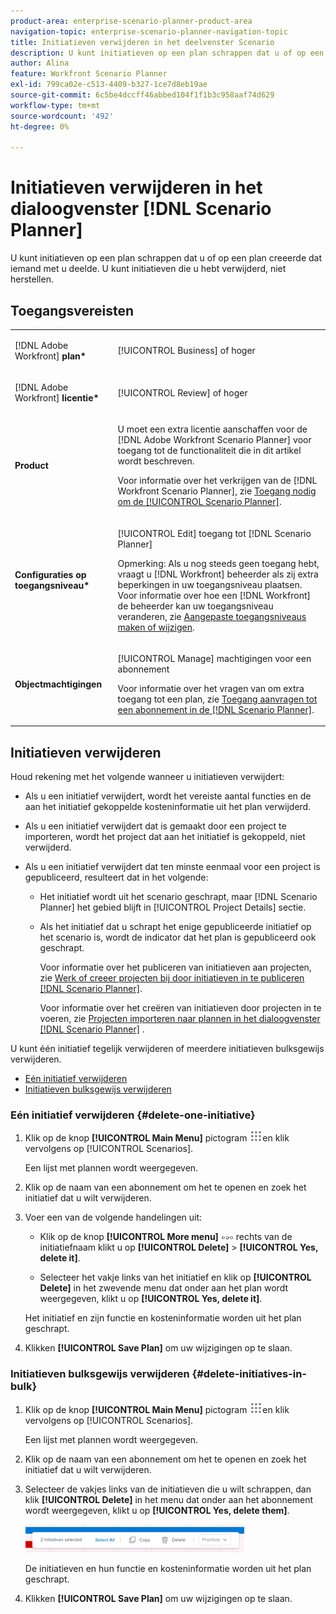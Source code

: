 ```yaml
---
product-area: enterprise-scenario-planner-product-area
navigation-topic: enterprise-scenario-planner-navigation-topic
title: Initiatieven verwijderen in het deelvenster Scenario
description: U kunt initiatieven op een plan schrappen dat u of op een plan creeerde dat iemand met u deelde. U kunt initiatieven die u hebt verwijderd, niet herstellen.
author: Alina
feature: Workfront Scenario Planner
exl-id: 799ca02e-c513-4409-b327-1ce7d8eb19ae
source-git-commit: 6c5be4dccff46abbed104f1f1b3c958aaf74d629
workflow-type: tm+mt
source-wordcount: '492'
ht-degree: 0%

---
```


# Initiatieven verwijderen in het dialoogvenster [!DNL Scenario Planner]

U kunt initiatieven op een plan schrappen dat u of op een plan creeerde dat iemand met u deelde. U kunt initiatieven die u hebt verwijderd, niet herstellen.

## Toegangsvereisten

<table style="table-layout:auto"> 
 <col> 
 <col> 
 <tbody> 
  <tr> 
   <td> <p>[!DNL Adobe Workfront]<b> plan*</b> </p> </td> 
   <td>[!UICONTROL Business] of hoger</td> 
  </tr> 
  <tr> 
   <td> <p>[!DNL Adobe Workfront]<b> licentie*</b> </p> </td> 
   <td> <p>[!UICONTROL Review] of hoger</p> </td> 
  </tr> 
  <tr> 
   <td><b>Product</b> </td> 
   <td> <p>U moet een extra licentie aanschaffen voor de [!DNL Adobe Workfront Scenario Planner] voor toegang tot de functionaliteit die in dit artikel wordt beschreven. </p> <p>Voor informatie over het verkrijgen van de [!DNL Workfront Scenario Planner], zie <a href="../scenario-planner/access-needed-to-use-sp.md" class="MCXref xref">Toegang nodig om de [!UICONTROL Scenario Planner]</a>. </p> </td> 
  </tr> 
  <tr data-mc-conditions=""> 
   <td><strong>Configuraties op toegangsniveau*</strong> </td> 
   <td> <p>[!UICONTROL Edit] toegang tot [!DNL Scenario Planner]</p> <p>Opmerking: Als u nog steeds geen toegang hebt, vraagt u [!DNL Workfront] beheerder als zij extra beperkingen in uw toegangsniveau plaatsen. Voor informatie over hoe een [!DNL Workfront] de beheerder kan uw toegangsniveau veranderen, zie <a href="../administration-and-setup/add-users/configure-and-grant-access/create-modify-access-levels.md" class="MCXref xref">Aangepaste toegangsniveaus maken of wijzigen</a>.</p> </td> 
  </tr> 
  <tr data-mc-conditions=""> 
   <td> <p><strong>Objectmachtigingen</strong> </p> </td> 
   <td> <p>[!UICONTROL Manage] machtigingen voor een abonnement</p> <p>Voor informatie over het vragen van om extra toegang tot een plan, zie <a href="../scenario-planner/request-access-to-plan.md" class="MCXref xref">Toegang aanvragen tot een abonnement in de [!DNL Scenario Planner]</a>.</p> </td> 
  </tr> 
 </tbody> 
</table>

## Initiatieven verwijderen

Houd rekening met het volgende wanneer u initiatieven verwijdert:

* Als u een initiatief verwijdert, wordt het vereiste aantal functies en de aan het initiatief gekoppelde kosteninformatie uit het plan verwijderd.
* Als u een initiatief verwijdert dat is gemaakt door een project te importeren, wordt het project dat aan het initiatief is gekoppeld, niet verwijderd.
* Als u een initiatief verwijdert dat ten minste eenmaal voor een project is gepubliceerd, resulteert dat in het volgende:

   * Het initiatief wordt uit het scenario geschrapt, maar [!DNL Scenario Planner] het gebied blijft in [!UICONTROL Project Details] sectie.
   * Als het initiatief dat u schrapt het enige gepubliceerde initiatief op het scenario is, wordt de indicator dat het plan is gepubliceerd ook geschrapt.

      Voor informatie over het publiceren van initiatieven aan projecten, zie [Werk of creeer projecten bij door initiatieven in te publiceren [!DNL Scenario Planner]](../scenario-planner/publish-scenarios-update-projects.md).

      Voor informatie over het creëren van initiatieven door projecten in te voeren, zie [Projecten importeren naar plannen in het dialoogvenster [!DNL Scenario Planner]](../scenario-planner/import-projects-to-plans.md) .

U kunt één initiatief tegelijk verwijderen of meerdere initiatieven bulksgewijs verwijderen.

* [Eén initiatief verwijderen](#delete-one-initiative)
* [Initiatieven bulksgewijs verwijderen](#delete-initiatives-in-bulk)

### Eén initiatief verwijderen {#delete-one-initiative}

1. Klik op de knop **[!UICONTROL Main Menu]** pictogram ![](assets/main-menu-icon.png)en klik vervolgens op [!UICONTROL Scenarios].

   Een lijst met plannen wordt weergegeven.

1. Klik op de naam van een abonnement om het te openen en zoek het initiatief dat u wilt verwijderen.
1. Voer een van de volgende handelingen uit:

   * Klik op de knop **[!UICONTROL More menu]** ![](assets/more-menu.png) rechts van de initiatiefnaam klikt u op **[!UICONTROL Delete]** > **[!UICONTROL Yes, delete it]**.

   * Selecteer het vakje links van het initiatief en klik op **[!UICONTROL Delete]** in het zwevende menu dat onder aan het plan wordt weergegeven, klikt u op **[!UICONTROL Yes, delete it]**.

   Het initiatief en zijn functie en kosteninformatie worden uit het plan geschrapt.

1. Klikken **[!UICONTROL Save Plan]** om uw wijzigingen op te slaan.

### Initiatieven bulksgewijs verwijderen {#delete-initiatives-in-bulk}

1. Klik op de knop **[!UICONTROL Main Menu]** pictogram ![](assets/main-menu-icon.png)en klik vervolgens op [!UICONTROL Scenarios].

   Een lijst met plannen wordt weergegeven.

1. Klik op de naam van een abonnement om het te openen en zoek het initiatief dat u wilt verwijderen.
1. Selecteer de vakjes links van de initiatieven die u wilt schrappen, dan klik **[!UICONTROL Delete]** in het menu dat onder aan het abonnement wordt weergegeven, klikt u op **[!UICONTROL Yes, delete them]**.

   ![](assets/bottom-manage-initiative-menu-350x45.png)

   De initiatieven en hun functie en kosteninformatie worden uit het plan geschrapt.

1. Klikken **[!UICONTROL Save Plan]** om uw wijzigingen op te slaan.
